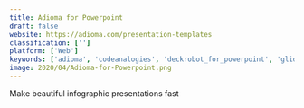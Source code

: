```yaml
---
title: Adioma for Powerpoint
draft: false 
website: https://adioma.com/presentation-templates
classification: ['']
platform: ['Web']
keywords: ['adioma', 'codeanalogies', 'deckrobot_for_powerpoint', 'glide', 'information_is_beautiful', 'microsoft_powerpoint', 'online_convert', 'ppt_conversion_tool', 'piktochart', 'powerpoint', 'powerpoint_online', 'roxyapps_ppt_conversion_tool', 'sprites', 'summit', 'tabletop_whale', 'the_visualization_universe', 'venngage', 'vidra', 'visme']
image: 2020/04/Adioma-for-Powerpoint.png
---
```

Make beautiful infographic presentations fast